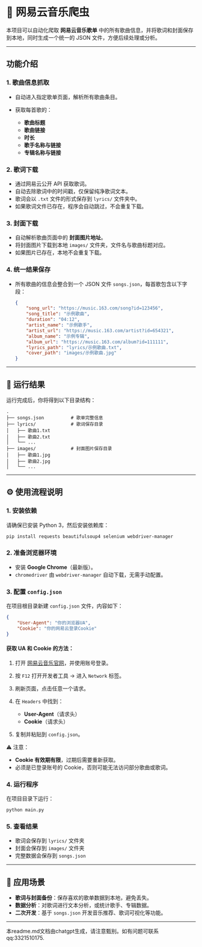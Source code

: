 # 🎵 网易云音乐爬虫

本项目可以自动化爬取 **网易云音乐歌单** 中的所有歌曲信息，并将歌词和封面保存到本地，同时生成一个统一的 JSON 文件，方便后续处理或分析。

---

## 功能介绍

### 1. 歌曲信息抓取

* 自动进入指定歌单页面，解析所有歌曲条目。
* 获取每首歌的：

  * **歌曲标题**
  * **歌曲链接**
  * **时长**
  * **歌手名称与链接**
  * **专辑名称与链接**

### 2. 歌词下载

* 通过网易云公开 API 获取歌词。
* 自动去除歌词中的时间戳，仅保留纯净歌词文本。
* 歌词会以 `.txt` 文件的形式保存到 `lyrics/` 文件夹中。
* 如果歌词文件已存在，程序会自动跳过，不会重复下载。

### 3. 封面下载

* 自动解析歌曲页面中的 **封面图片地址**。
* 将封面图片下载到本地 `images/` 文件夹，文件名与歌曲标题对应。
* 如果图片已存在，本地不会重复下载。

### 4. 统一结果保存

* 所有歌曲的信息会整合到一个 JSON 文件 `songs.json`，每首歌包含以下字段：

  ```json
  {
      "song_url": "https://music.163.com/song?id=123456",
      "song_title": "示例歌曲",
      "duration": "04:12",
      "artist_name": "示例歌手",
      "artist_url": "https://music.163.com/artist?id=654321",
      "album_name": "示例专辑",
      "album_url": "https://music.163.com/album?id=111111",
      "lyrics_path": "lyrics/示例歌曲.txt",
      "cover_path": "images/示例歌曲.jpg"
  }
  ```

---

## 📂 运行结果

运行完成后，你将得到以下目录结构：

```
.
├── songs.json          # 歌单完整信息
├── lyrics/             # 歌词保存目录
│   ├── 歌曲1.txt
│   ├── 歌曲2.txt
│   └── ...
├── images/             # 封面图片保存目录
│   ├── 歌曲1.jpg
│   ├── 歌曲2.jpg
│   └── ...
```

---

## ⚙️ 使用流程说明

### 1. 安装依赖

请确保已安装 Python 3，然后安装依赖库：

```bash
pip install requests beautifulsoup4 selenium webdriver-manager
```

### 2. 准备浏览器环境

* 安装 **Google Chrome**（最新版）。
* `chromedriver` 由 `webdriver-manager` 自动下载，无需手动配置。

### 3. 配置 `config.json`

在项目根目录新建 `config.json` 文件，内容如下：

```json
{
    "User-Agent": "你的浏览器UA",
    "Cookie": "你的网易云登录Cookie"
}
```

#### 获取 UA 和 Cookie 的方法：

1. 打开 [网易云音乐官网](https://music.163.com)，并使用账号登录。
2. 按 `F12` 打开开发者工具 → 进入 `Network` 标签。
3. 刷新页面，点击任意一个请求。
4. 在 `Headers` 中找到：

   * **User-Agent**（请求头）
   * **Cookie**（请求头）
5. 复制并粘贴到 `config.json`。

⚠️ 注意：

* **Cookie 有效期有限**，过期后需要重新获取。
* 必须是已登录账号的 Cookie，否则可能无法访问部分歌曲或歌词。

### 4. 运行程序

在项目目录下运行：

```bash
python main.py
```

### 5. 查看结果

* 歌词会保存到 `lyrics/` 文件夹
* 封面会保存到 `images/` 文件夹
* 完整数据会保存到 `songs.json`

---

## 📝 应用场景

* **歌词与封面备份**：保存喜欢的歌单数据到本地，避免丢失。
* **数据分析**：对歌词进行文本分析，或统计歌手、专辑数据。
* **二次开发**：基于 `songs.json` 开发音乐推荐、歌词可视化等功能。

---

本readme.md文档由chatgpt生成，请注意甄别。如有问题可联系qq:3321510175.
